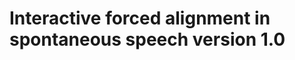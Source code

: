 Interactive forced alignment in spontaneous speech version 1.0
==============================================================

